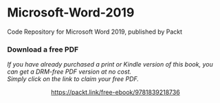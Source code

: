 # Microsoft-Word-2019
Code Repository for Microsoft Word 2019, published by Packt
### Download a free PDF

 <i>If you have already purchased a print or Kindle version of this book, you can get a DRM-free PDF version at no cost.<br>Simply click on the link to claim your free PDF.</i>
<p align="center"> <a href="https://packt.link/free-ebook/9781839218736">https://packt.link/free-ebook/9781839218736 </a> </p>